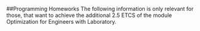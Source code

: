 ##Programming Homeworks
The following information is only relevant for those, that want to achieve the additional 2.5 ETCS of the module Optimization for Engineers with Laboratory.
